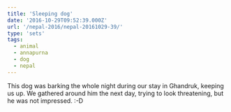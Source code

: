 ```yaml
---
title: 'Sleeping dog'
date: '2016-10-29T09:52:39.000Z'
url: '/nepal-2016/nepal-20161029-39/'
type: 'sets'
tags:
  - animal
  - annapurna
  - dog
  - nepal
---
```


This dog was barking the whole night during our stay in Ghandruk, keeping us up. We gathered around
him the next day, trying to look threatening, but he was not impressed. :-D
